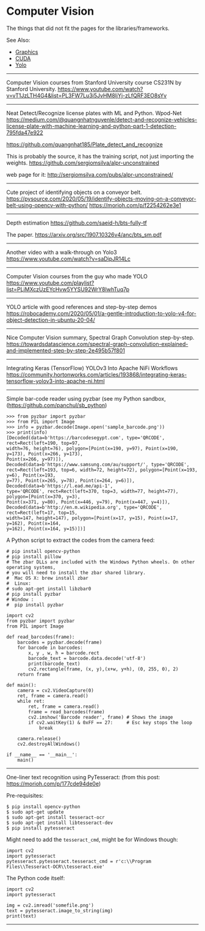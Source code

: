 # Computer Vision

The things that did not fit the pages for the libraries/frameworks.

See Also:

 - [Graphics](Graphics.md)
 - [CUDA](CUDA.md)
 - [Yolo](Yolo.md)

---

Computer Vision courses from Stanford University 
course CS231N by Stanford University.
https://www.youtube.com/watch?v=vT1JzLTH4G4&list=PL3FW7Lu3i5JvHM8ljYj-zLfQRF3EO8sYv

---

Neat Detect/Recognize license plates with ML and Python. Wpod-Net
https://medium.com/@quangnhatnguyenle/detect-and-recognize-vehicles-license-plate-with-machine-learning-and-python-part-1-detection-795fda47e922

https://github.com/quangnhat185/Plate_detect_and_recognize

This is probably the source, it has the training script, not just importing the weights.
https://github.com/sergiomsilva/alpr-unconstrained

web page for it:
http://sergiomsilva.com/pubs/alpr-unconstrained/

---

Cute project of identifying objects on a conveyor belt.
https://pysource.com/2020/05/19/identify-objects-moving-on-a-conveyor-belt-using-opencv-with-python/
https://morioh.com/p/f2254262e3e1

---

Depth estimation
https://github.com/saeid-h/bts-fully-tf

The paper.
https://arxiv.org/src/1907.10326v4/anc/bts_sm.pdf

---

Another video with a walk-through on Yolo3
https://www.youtube.com/watch?v=saDipJR14Lc

--- 

Computer Vision courses from the guy who made YOLO
https://www.youtube.com/playlist?list=PLjMXczUzEYcHvw5YYSU92WrY8IwhTuq7p

--- 

YOLO article with good references and step-by-step demos
https://robocademy.com/2020/05/01/a-gentle-introduction-to-yolo-v4-for-object-detection-in-ubuntu-20-04/

--- 

Nice Computer Vision summary, Spectral Graph Convolution step-by-step.
https://towardsdatascience.com/spectral-graph-convolution-explained-and-implemented-step-by-step-2e495b57f801

---

Integrating Keras (TensorFlow) YOLOv3 Into Apache NiFi Workflows
https://community.hortonworks.com/articles/193868/integrating-keras-tensorflow-yolov3-into-apache-ni.html

---

Simple bar-code reader using pyzbar (see my Python sandbox, (https://github.com/panchul/sb_python) 

    >>> from pyzbar import pyzbar
    >>> from PIL import Image
    >>> info = pyzbar.decode(Image.open('sample_barcode.png'))
    >>> print(info)
    [Decoded(data=b'https://barcodesegypt.com', type='QRCODE', rect=Rect(left=190, top=97,
    width=76, height=76), polygon=[Point(x=190, y=97), Point(x=190, y=173), Point(x=266, y=173),
    Point(x=266, y=97)]), Decoded(data=b'https://www.samsung.com/au/support/', type='QRCODE',
    rect=Rect(left=193, top=6, width=72, height=72), polygon=[Point(x=193, y=6), Point(x=193,
    y=77), Point(x=265, y=78), Point(x=264, y=6)]), Decoded(data=b'https://l.ead.me/api-1',
    type='QRCODE', rect=Rect(left=370, top=3, width=77, height=77), polygon=[Point(x=370, y=3),
    Point(x=371, y=80), Point(x=446, y=79), Point(x=447, y=4)]),
    Decoded(data=b'http://en.m.wikipedia.org', type='QRCODE', rect=Rect(left=17, top=15,
    width=147, height=147), polygon=[Point(x=17, y=15), Point(x=17, y=162), Point(x=164,
    y=162), Point(x=164, y=15)])]
    
A Python script to extract the codes from the camera feed:

    # pip install opencv-python 
    # pip install pillow 
    # The zbar DLLs are included with the Windows Python wheels. On other operating systems,
    # you will need to install the zbar shared library.
    #  Mac OS X: brew install zbar
    #  Linux: 
    # sudo apt-get install libzbar0
    # pip install pyzbar
    # Window :
    #  pip install pyzbar
    
    import cv2
    from pyzbar import pyzbar
    from PIL import Image
    
    def read_barcodes(frame):
        barcodes = pyzbar.decode(frame)
        for barcode in barcodes:
            x, y , w, h = barcode.rect
            barcode_text = barcode.data.decode('utf-8')
            print(barcode_text)
            cv2.rectangle(frame, (x, y),(x+w, y+h), (0, 255, 0), 2)
        return frame
    
    def main():
        camera = cv2.VideoCapture(0)
        ret, frame = camera.read()
        while ret:
            ret, frame = camera.read()
            frame = read_barcodes(frame)
            cv2.imshow('Barcode reader', frame) # Shows the image
            if cv2.waitKey(1) & 0xFF == 27:     # Esc key stops the loop
                break
    
        camera.release()
        cv2.destroyAllWindows()
    
    if __name__ == '__main__':
        main()

---

One-liner text recognition using PyTesseract:
(from this post: https://morioh.com/p/177cde94de0e)

Pre-requisites:

    $ pip install opencv-python
    $ sudo apt-get update
    $ sudo apt-get install tesseract-ocr
    $ sudo apt-get install libtesseract-dev
    $ pip install pytesseract

Might need to add the `tesseract_cmd`, might be for Windows though:

    import cv2
    import pytesseract
    pytesseract.pytesseract.tesseract_cmd = r'c:\\Program Files\\Tesseract-OCR\\tesseract.exe'

The Python code itself:

    import cv2
    import pytesseract
    
    img = cv2.imread('somefile.png')
    text = pytesseract.image_to_string(img)
    print(text)
  

---
